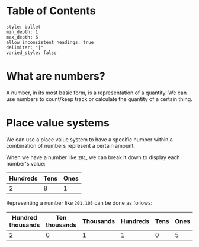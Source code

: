 # Table of Contents
```toc
style: bullet
min_depth: 1
max_depth: 6
allow_inconsistent_headings: true
delimiter: "|"
varied_style: false
```
# What are numbers?
A number, in its most basic form, is a representation of a quantity. We can use numbers to count/keep track or calculate the quantity of a certain thing.

# Place value systems
We can use a place value system to have a specific number within a combination of numbers represent a certain amount.

When we have a number like `281`, we can break it down to display each number's value:

| Hundreds | Tens | Ones |
|-|-|-|
| 2 | 8 | 1 |

Representing a number like `201.105` can be done as follows:

| Hundred thousands | Ten thousands | Thousands | Hundreds | Tens | Ones |
|-|-|-|-|-|-|
| 2 | 0 | 1 | 1 | 0 | 5 |
